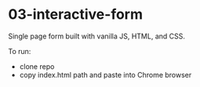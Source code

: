 # 03-interactive-form

Single page form built with vanilla JS, HTML, and CSS.

To run:
  - clone repo
  - copy index.html path and paste into Chrome browser
